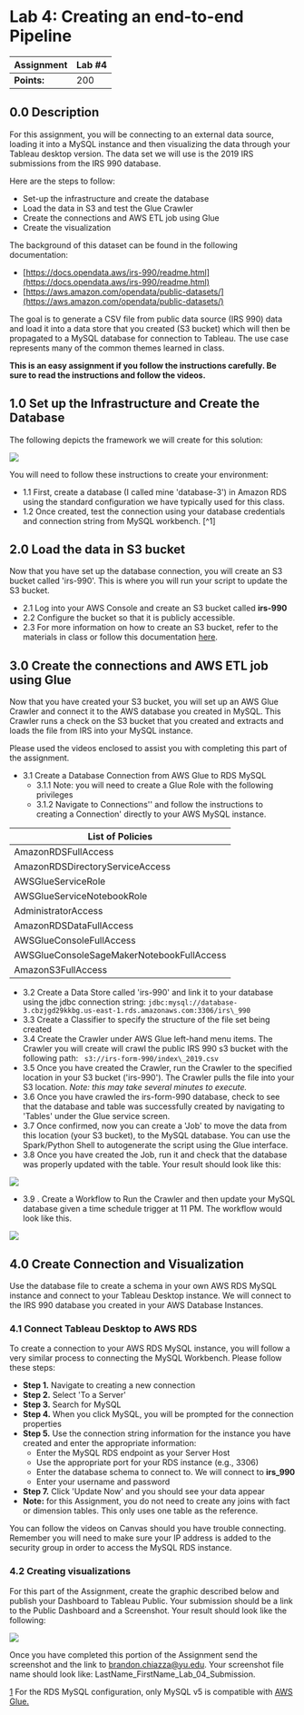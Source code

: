 # Lab 4: Creating an end-to-end Pipeline

| **Assignment** | Lab #4 |
| --- | --- |
| **Points:** | 200 |


## 0.0 Description

For this assignment, you will be connecting to an external data source, loading it into a MySQL instance and then visualizing the data through your Tableau desktop version. The data set we will use is the 2019 IRS submissions from the IRS 990 database.

Here are the steps to follow:

- Set-up the infrastructure and create the database
- Load the data in S3 and test the Glue Crawler
- Create the connections and AWS ETL job using Glue
- Create the visualization

The background of this dataset can be found in the following documentation:

- [https://docs.opendata.aws/irs-990/readme.html](https://docs.opendata.aws/irs-990/readme.html)
- [https://aws.amazon.com/opendata/public-datasets/](https://aws.amazon.com/opendata/public-datasets/)

The goal is to generate a CSV file from public data source (IRS 990) data and load it into a data store that you created (S3 bucket) which will then be propagated to a MySQL database for connection to Tableau. The use case represents many of the common themes learned in class.

**This is an easy assignment if you follow the instructions carefully. Be sure to read the instructions and follow the videos.**

## 1.0 Set up the Infrastructure and Create the Database

The following depicts the framework we will create for this solution:

![](RackMultipart20200801-4-1n0vaqj_html_612f00125c3da90.png)

You will need to follow these instructions to create your environment:

  * 1.1 First, create a database (I called mine &#39;database-3&#39;) in Amazon RDS using the standard configuration we have typically used for this class.
  * 1.2 Once created, test the connection using your database credentials and connection string from MySQL workbench. [^1]
  

## 2.0 Load the data in S3 bucket

Now that you have set up the database connection, you will create an S3 bucket called &#39;irs-990&#39;. This is where you will run your script to update the S3 bucket.

  * 2.1 Log into your AWS Console and create an S3 bucket called **irs-990**
  * 2.2 Configure the bucket so that it is publicly accessible.
  * 2.3 For more information on how to create an S3 bucket, refer to the materials in class or follow this documentation [here](https://docs.aws.amazon.com/AmazonS3/latest/gsg/CreatingABucket.html).

## 3.0 Create the connections and AWS ETL job using Glue

Now that you have created your S3 bucket, you will set up an AWS Glue Crawler and connect it to the AWS database you created in MySQL. This Crawler runs a check on the S3 bucket that you created and extracts and loads the file from IRS into your MySQL instance.

Please used the videos enclosed to assist you with completing this part of the assignment.

  * 3.1 Create a Database Connection from AWS Glue to RDS MySQL
    * 3.1.1 Note: you will need to create a Glue Role with the following privileges
    * 3.1.2 Navigate to Connections'' and follow the instructions to creating a Connection' directly to your AWS MySQL instance.

| List of Policies |
| --- |
| AmazonRDSFullAccess |
| AmazonRDSDirectoryServiceAccess |
| AWSGlueServiceRole |
| AWSGlueServiceNotebookRole |
| AdministratorAccess |
| AmazonRDSDataFullAccess |
| AWSGlueConsoleFullAccess |
| AWSGlueConsoleSageMakerNotebookFullAccess |
| AmazonS3FullAccess |

  * 3.2 Create a Data Store called &#39;irs-990&#39; and link it to your database using the jdbc connection string:
  ```jdbc:mysql://database-3.cbzjgd29kkbg.us-east-1.rds.amazonaws.com:3306/irs\_990 ```
  * 3.3 Create a Classifier to specify the structure of the file set being created
  * 3.4 Create the Crawler under AWS Glue left-hand menu items. The Crawler you will create will crawl the public IRS 990 s3 bucket with the following path:
         ``` s3://irs-form-990/index\_2019.csv``` 
  * 3.5 Once you have created the Crawler, run the Crawler to the specified location in your S3 bucket (&#39;irs-990&#39;). The Crawler pulls the file into your S3 location. <i> Note: this may take several minutes to execute.</i>
  * 3.6 Once you have crawled the irs-form-990 database, check to see that the database and table was successfully created by navigating to &#39;Tables&#39; under the Glue service screen.
  * 3.7  Once confirmed, now you can create a &#39;Job&#39; to move the data from this location (your S3 bucket), to the MySQL database. You can use the Spark/Python Shell to autogenerate the script using the Glue interface.
  * 3.8 Once you have created the Job, run it and check that the database was properly updated with the table. Your result should look like this:

![](RackMultipart20200801-4-1n0vaqj_html_a50b69e9f42b6c40.gif)

  * 3.9 . Create a Workflow to Run the Crawler and then update your MySQL database given a time schedule trigger at 11 PM. The workflow would look like this.

![](RackMultipart20200801-4-1n0vaqj_html_2ab57f391e4d470b.gif)


## 4.0 Create Connection and Visualization

Use the database file to create a schema in your own AWS RDS MySQL instance and connect to your Tableau Desktop instance. We will connect to the IRS 990 database you created in your AWS Database Instances.

### 4.1 Connect Tableau Desktop to AWS RDS

To create a connection to your AWS RDS MySQL instance, you will follow a very similar process to connecting the MySQL Workbench. Please follow these steps:

- **Step 1.** Navigate to creating a new connection
- **Step 2.** Select &#39;To a Server&#39;
- **Step 3.** Search for MySQL
- **Step 4.** When you click MySQL, you will be prompted for the connection properties
- **Step 5.** Use the connection string information for the instance you have created and enter the appropriate information:
  - Enter the MySQL RDS endpoint as your Server Host
  - Use the appropriate port for your RDS instance (e.g., 3306)
  - Enter the database schema to connect to. We will connect to **irs\_990**
  - Enter your username and password
- **Step 7.** Click &#39;Update Now&#39; and you should see your data appear
- **Note:** for this Assignment, you do not need to create any joins with fact or dimension tables. This only uses one table as the reference.

You can follow the videos on Canvas should you have trouble connecting. Remember you will need to make sure your IP address is added to the security group in order to access the MySQL RDS instance.

### 4.2 Creating visualizations

For this part of the Assignment, create the graphic described below and publish your Dashboard to Tableau Public. Your submission should be a link to the Public Dashboard and a Screenshot. Your result should look like the following:

![](RackMultipart20200801-4-1n0vaqj_html_10c4a961b3bd77d1.gif)

Once you have completed this portion of the Assignment send the screenshot and the link to [brandon.chiazza@yu.edu](mailto:brandon.chiazza@yu.edu). Your screenshot file name should look like: LastName_FirstName_Lab_04_Submission.

[1](#sdfootnote1anc) For the RDS MySQL configuration, only MySQL v5 is compatible with [AWS Glue.](https://forums.aws.amazon.com/thread.jspa?threadID=306814)

